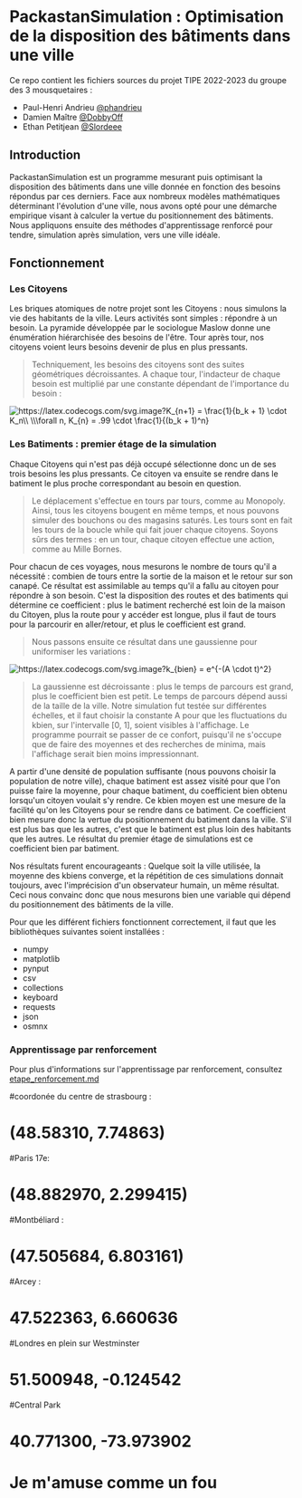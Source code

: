 # PackastanSimulation : Optimisation de la disposition des bâtiments dans une ville

Ce repo contient les fichiers sources du projet TIPE 2022-2023 du groupe des 3 mousquetaires :

* Paul-Henri Andrieu [@phandrieu](https://github.com/phandrieu)
* Damien Maître [@DobbyOff](https://github.com/DobbyOff)
* Ethan Petitjean [@Slordeee](https://github.com/Slordeee)

## Introduction

PackastanSimulation est un programme mesurant puis optimisant la disposition des bâtiments dans une ville donnée en fonction des besoins répondus par ces derniers. Face aux nombreux modèles mathématiques déterminant l'évolution d'une ville, nous avons opté pour une démarche empirique visant à calculer la vertue du positionnement des bâtiments. Nous appliquons ensuite des méthodes d'apprentissage renforcé pour tendre, simulation après simulation, vers une ville idéale.

## Fonctionnement

### Les Citoyens

Les briques atomiques de notre projet sont les Citoyens : nous simulons la vie des habitants de la ville.
Leurs activités sont simples : répondre à un besoin. La pyramide développée par le sociologue Maslow donne une énumération hiérarchisée des besoins de l'être. Tour après tour, nos citoyens voient leurs besoins devenir de plus en plus pressants.

 > Techniquement, les besoins des citoyens sont des suites géométriques décroissantes. A chaque tour, l'indacteur de chaque besoin est multiplié par une constante dépendant de l'importance du besoin : 
 <img src="https://latex.codecogs.com/svg.image?K_{n&plus;1}&space;&space;=&space;\frac{1}{b_k&space;&plus;&space;1}&space;\cdot&space;K_n\\&space;\\\forall&space;n,&space;K_{n}&space;=&space;.99&space;\cdot&space;\frac{1}{(b_k&space;&plus;&space;1)^n}" title="https://latex.codecogs.com/svg.image?K_{n+1} = \frac{1}{b_k + 1} \cdot K_n\\ \\\forall n, K_{n} = .99 \cdot \frac{1}{(b_k + 1)^n}" />


### Les Batiments : premier étage de la simulation

Chaque Citoyens qui n'est pas déjà occupé sélectionne donc un de ses trois besoins les plus pressants. Ce citoyen va ensuite se rendre dans le batiment le plus proche correspondant au besoin en question.

 > Le déplacement s'effectue en tours par tours, comme au Monopoly. Ainsi, tous les citoyens bougent en même temps, et nous pouvons simuler des bouchons ou des magasins saturés. Les tours sont en fait les tours de la boucle while qui fait jouer chaque citoyens. Soyons sûrs des termes : en un tour, chaque citoyen effectue une action, comme au Mille Bornes.

Pour chacun de ces voyages, nous mesurons le nombre de tours qu'il a nécessité : combien de tours entre la sortie de la maison et le retour sur son canapé. Ce résultat est assimilable au temps qu'il a fallu au citoyen pour répondre à son besoin. C'est la disposition des routes et des batiments qui détermine ce coefficient : plus le batiment recherché est loin de la maison du Citoyen, plus la route pour y accéder est longue, plus il faut de tours pour la parcourir en aller/retour, et plus le coefficient est grand.

 > Nous passons ensuite ce résultat dans une gaussienne pour uniformiser les variations  : 
 <img src="https://latex.codecogs.com/svg.image?k_{bien}&space;=&space;e^{-(A&space;\cdot&space;t)^2}" title="https://latex.codecogs.com/svg.image?k_{bien} = e^{-(A \cdot t)^2}" />

 > La gaussienne est décroissante : plus le temps de parcours est grand, plus le coefficient bien est petit. Le temps de parcours dépend aussi de la taille de la ville. Notre simulation fut testée sur différentes échelles, et il faut choisir la constante A pour que les fluctuations du kbien, sur l'intervalle [0, 1], soient visibles à l'affichage. Le programme pourrait se passer de ce confort, puisqu'il ne s'occupe que de faire des moyennes et des recherches de minima, mais l'affichage serait bien moins impressionnant.

A partir d'une densité de population suffisante (nous pouvons choisir la population de notre ville), chaque batiment est assez visité pour que l'on puisse faire la moyenne, pour chaque batiment, du coefficient bien obtenu lorsqu'un citoyen voulait s'y rendre. Ce kbien moyen est une mesure de la facilité qu'on les Citoyens pour se rendre dans ce batiment. Ce coefficient bien mesure donc la vertue du positionnement du batiment dans la ville. S'il est plus bas que les autres, c'est que le batiment est plus loin des habitants que les autres. Le résultat du premier étage de simulations est ce coefficient bien par batiment.

Nos résultats furent encourageants : Quelque soit la ville utilisée, la moyenne des kbiens converge, et la répétition de ces simulations donnait toujours, avec l'imprécision d'un observateur humain, un même résultat. Ceci nous convainc donc que nous mesurons bien une variable qui dépend du positionnement des bâtiments de la ville.


Pour que les différent fichiers fonctionnent correctement, il faut que les bibliothèques suivantes soient installées :

* numpy
* matplotlib
* pynput
* csv
* collections
* keyboard
* requests
* json
* osmnx

### Apprentissage par renforcement

Pour plus d'informations sur l'apprentissage par renforcement, consultez [etape_renforcement.md](https://github.com/3Mousquetaires/PackastanSimulation/blob/main/etape_apprentissage.md)



#coordonée du centre de strasbourg :
#   (48.58310, 7.74863)

#Paris 17e:
#   (48.882970, 2.299415)

#Montbéliard :
#   (47.505684, 6.803161)

#Arcey :
#  47.522363, 6.660636

#Londres en plein sur Westminster
#   51.500948, -0.124542

#Central Park
#   40.771300, -73.973902
# Je m'amuse comme un fou

